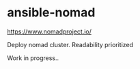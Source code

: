# ansible-nomad

https://www.nomadproject.io/

Deploy nomad cluster. Readability prioritized

Work in progress..
